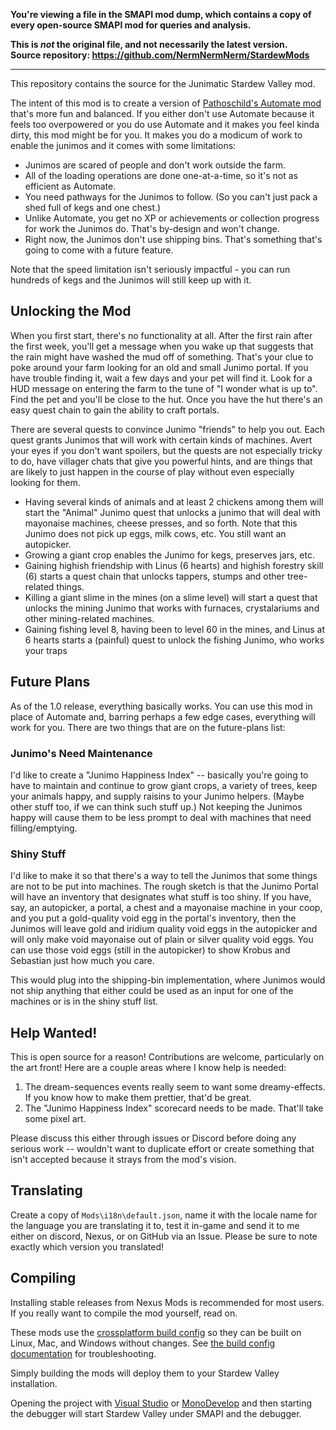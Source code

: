 **You're viewing a file in the SMAPI mod dump, which contains a copy of every open-source SMAPI mod
for queries and analysis.**

**This is _not_ the original file, and not necessarily the latest version.**  
**Source repository: https://github.com/NermNermNerm/StardewMods**

----

This repository contains the source for the Junimatic Stardew Valley mod.

The intent of this mod is to create a version of [Pathoschild's Automate mod](https://github.com/Pathoschild/StardewMods/tree/develop/Automate)
that's more fun and balanced.  If you either don't use Automate because it feels too overpowered or you do
use Automate and it makes you feel kinda dirty, this mod might be for you.  It makes you do a modicum
of work to enable the junimos and it comes with some limitations:

* Junimos are scared of people and don't work outside the farm.
* All of the loading operations are done one-at-a-time, so it's not as efficient as Automate.
* You need pathways for the Junimos to follow.  (So you can't just pack a shed full of
  kegs and one chest.)
* Unlike Automate, you get no XP or achievements or collection progress for work the Junimos do.
  That's by-design and won't change.
* Right now, the Junimos don't use shipping bins.  That's something that's going to come
  with a future feature.

Note that the speed limitation isn't seriously impactful - you can run hundreds of kegs
and the Junimos will still keep up with it.

## Unlocking the Mod

When you first start, there's no functionality at all.  After the first rain after the first week, you'll
get a message when you wake up that suggests that the rain might have washed the mud off of something.
That's your clue to poke around your farm looking for an old and small Junimo portal.  If you have
trouble finding it, wait a few days and your pet will find it.  Look for a HUD message on entering the
farm to the tune of "I wonder what <pet> is up to".  Find the pet and you'll be close to the hut.
Once you have the hut there's an easy quest chain to gain the ability to craft portals.

There are several quests to convince Junimo "friends" to help you out.  Each quest grants Junimos
that will work with certain kinds of machines.  Avert your eyes if you don't want spoilers,
but the quests are not especially tricky to do, have villager chats that give you powerful
hints, and are things that are likely to just happen in the course of play without even especially
looking for them.

* Having several kinds of animals and at least 2 chickens among them will start the "Animal"
  Junimo quest that unlocks a junimo that will deal with mayonaise machines, cheese presses,
  and so forth.  Note that this Junimo does not pick up eggs, milk cows, etc.  You still
  want an autopicker.
* Growing a giant crop enables the Junimo for kegs, preserves jars, etc.
* Gaining highish friendship with Linus (6 hearts) and highish forestry skill (6)
  starts a quest chain that unlocks tappers, stumps and other tree-related things.
* Killing a giant slime in the mines (on a slime level) will start a quest that unlocks the mining
  Junimo that works with furnaces, crystalariums and other mining-related machines.
* Gaining fishing level 8, having been to level 60 in the mines, and Linus at 6 hearts
  starts a (painful) quest to unlock the fishing Junimo, who works your traps

## Future Plans

As of the 1.0 release, everything basically works.  You can use this mod in place of Automate
and, barring perhaps a few edge cases, everything will work for you.  There are two things
that are on the future-plans list:

### Junimo's Need Maintenance

I'd like to create a "Junimo Happiness Index" -- basically you're going to have to maintain
and continue to grow giant crops, a variety of trees, keep your animals happy, and supply
raisins to your Junimo helpers.  (Maybe other stuff too, if we can think such stuff up.)
Not keeping the Junimos happy will cause them to be less prompt to deal with
machines that need filling/emptying.

### Shiny Stuff

I'd like to make it so that there's a way to tell the Junimos that some things are
not to be put into machines.  The rough sketch is that the Junimo Portal will have an
inventory that designates what stuff is too shiny.  If you have, say, an autopicker,
a portal, a chest and a mayonaise machine in your coop, and you put a gold-quality
void egg in the portal's inventory, then the Junimos will leave gold and iridium
quality void eggs in the autopicker and will only make void mayonaise out of plain
or silver quality void eggs.  You can use those void eggs (still in the autopicker)
to show Krobus and Sebastian just how much you care.

This would plug into the shipping-bin implementation, where Junimos would not ship
anything that either could be used as an input for one of the machines or is in
the shiny stuff list.

## Help Wanted!

This is open source for a reason!  Contributions are welcome, particularly on the art front!
Here are a couple areas where I know help is needed:

1. The dream-sequences events really seem to want some dreamy-effects.  If you know how to make them prettier,
   that'd be great.
2. The "Junimo Happiness Index" scorecard needs to be made.  That'll take some pixel art.

Please discuss this either through issues or Discord before doing any serious work -- wouldn't want to duplicate
effort or create something that isn't accepted because it strays from the mod's vision.

## Translating

Create a copy of `Mods\i18n\default.json`, name it with the locale name for the language you
are translating it to, test it in-game and send it to me either on discord, Nexus, or on GitHub
via an Issue.  Please be sure to note exactly which version you translated!

## Compiling

Installing stable releases from Nexus Mods is recommended for most users. If you really want to
compile the mod yourself, read on.

These mods use the [crossplatform build config](https://www.nuget.org/packages/Pathoschild.Stardew.ModBuildConfig)
so they can be built on Linux, Mac, and Windows without changes. See [the build config documentation](https://www.nuget.org/packages/Pathoschild.Stardew.ModBuildConfig)
for troubleshooting.

Simply building the mods will deploy them to your Stardew Valley installation.

Opening the project with [Visual Studio](https://www.visualstudio.com/vs/community/) or [MonoDevelop](https://www.monodevelop.com/)
and then starting the debugger will start Stardew Valley under SMAPI and the debugger.
